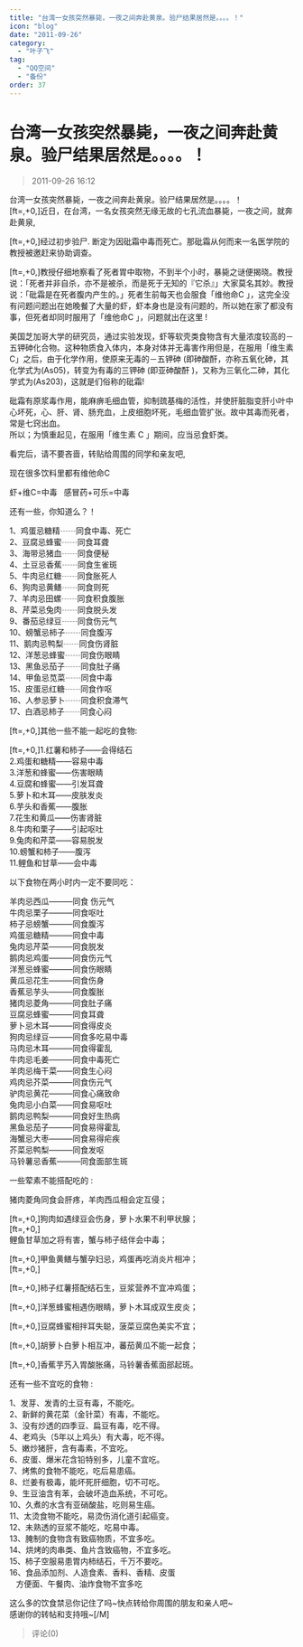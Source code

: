 ```yaml
---
title: "台湾一女孩突然暴毙，一夜之间奔赴黄泉。验尸结果居然是。。。。！"
icon: "blog"
date: "2011-09-26"
category:
  - "叶子飞"
tag:
  - "QQ空间"
  - "备份"
order: 37
---
```

# 台湾一女孩突然暴毙，一夜之间奔赴黄泉。验尸结果居然是。。。。！
> 2011-09-26 16:12


台湾一女孩突然暴毙，一夜之间奔赴黄泉。验尸结果居然是。。。。！  
\[ft=,+0,\]近日，在台湾，一名女孩突然无缘无故的七孔流血暴毙，一夜之间，就奔赴黄泉,  
  
\[ft=,+0,\]经过初步验尸. 断定为因砒霜中毒而死亡。那砒霜从何而来一名医学院的教授被邀赶来协助调查。  
  
\[ft=,+0,\]教授仔细地察看了死者胃中取物，不到半个小时，暴毙之谜便揭晓。教授说：「死者并非自杀，亦不是被杀，而是死于无知的『它杀』」大家莫名其妙。教授说：「砒霜是在死者腹内产生的。」死者生前每天也会服食「维他命C 」，这完全没有问题问题出在她晚餐了大量的虾，虾本身也是没有问题的，所以她在家了都没有事，但死者却同时服用了「维他命C 」，问题就出在这里 !  
  
美国芝加哥大学的研究员，通过实验发现，虾等软壳类食物含有大量浓度较高的－五钾砷化合物。这种物质食入体内，本身对体并无毒害作用但是，在服用「维生素C」之后，由于化学作用，使原来无毒的－五钾砷 (即砷酸酐，亦称五氧化砷，其化学式为(As05)，转变为有毒的三钾砷 (即亚砷酸酐 )，又称为三氧化二砷，其化学式为(As203)，这就是们俗称的砒霜!  
  
砒霜有原浆毒作用，能麻痹毛细血管，抑制巯基梅的活性，并使肝脏脂变肝小叶中心坏死，心、肝、肾、肠充血，上皮细胞坏死，毛细血管扩张。故中其毒而死者，常是七窍出血。  
所以；为慎重起见，在服用「维生素 C 」期间，应当忌食虾类。  
  
看完后，请不要吝啬，转贴给周围的同学和亲友吧,  

  
  
现在很多饮料里都有维他命C  
  
虾+维C=中毒   感冒药+可乐=中毒  

  
  
还有一些，你知道么？！  
  
1、鸡蛋忌糖精┄┄同食中毒、死亡  
2、豆腐忌蜂蜜┄┄同食耳聋        
3、海带忌猪血┄┄同食便秘        
4、土豆忌香蕉┄┄同食生雀斑      
5、牛肉忌红糖┄┄同食胀死人      
6、狗肉忌黄鳝┄┄同食则死        
7、羊肉忌田螺┄┄同食积食腹胀    
8、芹菜忌兔肉┄┄同食脱头发      
9、番茄忌绿豆┄┄同食伤元气      
10、螃蟹忌柿子┄┄同食腹泻        
11、鹅肉忌鸭梨┄┄同食伤肾脏      
12、洋葱忌蜂蜜┄┄同食伤眼睛      
13、黑鱼忌茄子┄┄同食肚子痛      
14、甲鱼忌苋菜┄┄同食中毒        
15、皮蛋忌红糖┄┄同食作呕        
16、人参忌萝卜┄┄同食积食滞气    
17、白酒忌柿子┄┄同食心闷        
  
\[ft=,+0,\]其他一些不能一起吃的食物:  
  
\[ft=,+0,\]1.红薯和柿子——会得结石  
2.鸡蛋和糖精——容易中毒  
3.洋葱和蜂蜜——伤害眼睛  
4.豆腐和蜂蜜——引发耳聋  
5.萝卜和木耳——皮肤发炎  
6.芋头和香蕉——腹胀      
7.花生和黄瓜——伤害肾脏  
8.牛肉和栗子——引起呕吐  
9.兔肉和芹菜——容易脱发  
10.螃蟹和柿子——腹泻      
11.鲤鱼和甘草——会中毒    
  
以下食物在两小时内一定不要同吃：  
  
羊肉忌西瓜———同食 伤元气    
牛肉忌栗子———同食呕吐        
柿子忌螃蟹———同食腹泻        
鸡蛋忌糖精———同食中毒        
兔肉忌芹菜———同食脱发        
鹅肉忌鸡蛋———同食伤元气      
洋葱忌蜂蜜———同食伤眼睛      
黄瓜忌花生———同食伤身        
香蕉忌芋头———同食腹胀        
猪肉忌菱角———同食肚子痛      
豆腐忌蜂蜜———同食耳聋        
萝卜忌木耳———同食得皮炎      
狗肉忌绿豆———同食多吃易中毒  
马肉忌木耳———同食得霍乱      
牛肉忌毛姜———同食中毒死亡    
羊肉忌梅干菜——同食生心闷      
鸡肉忌芥菜———同食伤元气      
驴肉忌黄花———同食心痛致命    
兔肉忌小白菜——同食易呕吐      
鹅肉忌鸭梨———同食好生热病    
黑鱼忌茄子———同食易得霍乱    
海蟹忌大枣———同食易得疟疾    
芥菜忌鸭梨———同食发呕        
马铃薯忌香蕉———同食面部生斑    
  
一些荤素不能搭配吃的 :  
  
猪肉菱角同食会肝疼，羊肉西瓜相会定互侵；  
  
\[ft=,+0,\]狗肉如遇绿豆会伤身，萝卜水果不利甲状腺；  
\[ft=,+0,\]  
鲤鱼甘草加之将有害，蟹与柿子结伴会中毒；  
  
\[ft=,+0,\]甲鱼黄鳝与蟹孕妇忌，鸡蛋再吃消炎片相冲；  
\[ft=,+0,\]  
  
\[ft=,+0,\]柿子红薯搭配结石生，豆浆营养不宜冲鸡蛋；  
  
\[ft=,+0,\]洋葱蜂蜜相遇伤眼睛，萝卜木耳成双生皮炎；  
  
\[ft=,+0,\]豆腐蜂蜜相拌耳失聪，菠菜豆腐色美实不宜；  
  
\[ft=,+0,\]胡萝卜白萝卜相互冲，蕃茄黄瓜不能一起食；  
  
\[ft=,+0,\]香蕉芋艿入胃酸胀痛，马铃薯香蕉面部起斑。  
  
还有一些不宜吃的食物 :  
  
1、发芽、发青的土豆有毒，不能吃。        
2、新鲜的黄花菜（金针菜）有毒，不能吃。  
3、没有炒透的四季豆、扁豆有毒，吃不得。  
4、老鸡头（5年以上鸡头）有大毒，吃不得。  
5、嫩炒猪肝，含有毒素，不宜吃。          
6、皮蛋、爆米花含铅特别多，儿童不宜吃。    
7、烤焦的食物不能吃，吃后易患癌。        
8、烂姜有极毒，能坏死肝细胞，切不可吃。    
9、生豆油含有苯，会破坏造血系统，不可吃。  
10、久煮的水含有亚硝酸盐，吃则易生癌。    
11、太烫食物不能吃，易烫伤消化道引起癌变。  
12、未熟透的豆浆不能吃，吃易中毒。        
13、腌制的食物含有致癌物质，不宜多吃。    
14、烘烤的肉串类、鱼片含致癌物，不宜多吃。  
15、柿子空服易患胃内柿结石，千万不要吃。    
16、食品添加剂、人造食素、香料、香精、皮蛋  
   方便面、午餐肉、油炸食物不宜多吃        
  
这么多的饮食禁忌你记住了吗~快点转给你周围的朋友和亲人吧~  
感谢你的转帖和支持哦~\[/M\]
> 评论(0)

